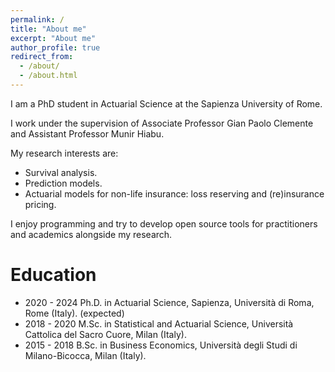 ```yaml
---
permalink: /
title: "About me"
excerpt: "About me"
author_profile: true
redirect_from: 
  - /about/
  - /about.html
---
```


I am a PhD student in Actuarial Science at the Sapienza University of Rome.  

I work under the supervision of Associate Professor Gian Paolo Clemente and Assistant Professor Munir Hiabu.

My research interests are:

* Survival analysis.
* Prediction models.
* Actuarial models for non-life insurance: loss reserving and (re)insurance pricing.

I enjoy programming and try to develop open source tools for practitioners and academics alongside my research.

Education
========================

* 2020 - 2024 Ph.D. in Actuarial Science, Sapienza, Università di Roma, Rome (Italy). (expected)
* 2018 - 2020 M.Sc. in Statistical and Actuarial Science, Università Cattolica del Sacro Cuore, Milan (Italy).  
* 2015 - 2018 B.Sc. in Business Economics, Università degli Studi di Milano-Bicocca, Milan (Italy).  